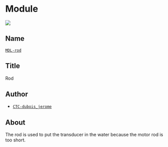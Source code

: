 # Module
![](viewme.png)

## Name
[`MDL-rod`]()

## Title
Rod

## Author
* [`CTC-dubois_jerome`]()

## About
The rod is used to put the transducer in the water because the motor rod is too short.
